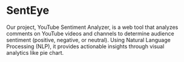 # SentEye
Our project, YouTube Sentiment Analyzer, is a web tool that analyzes comments on YouTube videos and channels to determine audience sentiment (positive, negative, or neutral). Using Natural Language Processing (NLP), it provides actionable insights through visual analytics like pie chart.
